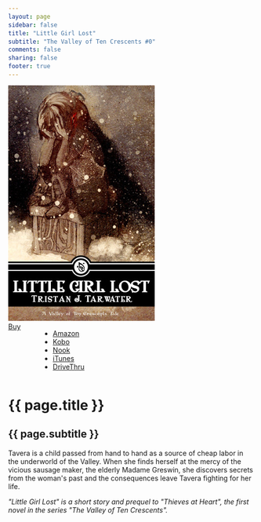 ```yaml
---
layout: page
sidebar: false
title: "Little Girl Lost"
subtitle: "The Valley of Ten Crescents #0"
comments: false
sharing: false
footer: true
---
```


<div class="row">
   <div class="small-12 medium-4 text-center left">
<img src="/images/books/little-girl-lost.jpg" alt="Little Girl Lost book cover" title="Little Girl Lost">
  <div class="small-12 columns">
   <a href="#" data-dropdown="drop" class="button radius dropdown sales-large">Buy</a><br>
<ul id="drop" data-dropdown-content class="f-dropdown text-left">
  <li><a href="http://www.amazon.com/dp/B007UIYEAW/?tag=bathelup-20">Amazon</a></li>
  <li><a href="http://store.kobobooks.com/en-US/ebook/little-girl-lost-20">Kobo</a></li>
  <li><a href="http://www.barnesandnoble.com/w/little-girl-lost-tristan-j-tarwater/1112131282">Nook</a></li>
  <li><a href="https://itunes.apple.com/us/book/little-girl-lost/id587329154">iTunes</a></li>
  <li><a href="http://www.drivethrufiction.com/product/122081/Little-Girl-Lost">DriveThru</a></li>
</ul>
  </div>
  </div>
   <div class="small-12 medium-8 spotlight-blurb right">
   <h1>{{ page.title }}</h1>
   <h2 class="subheader">{{ page.subtitle }}</h2>
   <p>Tavera is a child passed from hand to hand as a source of cheap labor in the underworld of the Valley. When she finds herself at the mercy of the vicious sausage maker, the elderly Madame Greswin, she discovers secrets from the woman's past and the consequences leave Tavera fighting for her life.</p>
   <p><em>"Little Girl Lost" is a short story and prequel to "Thieves at Heart", the first novel in the series "The Valley of Ten Crescents".</em></p>
   </div>
  </div>